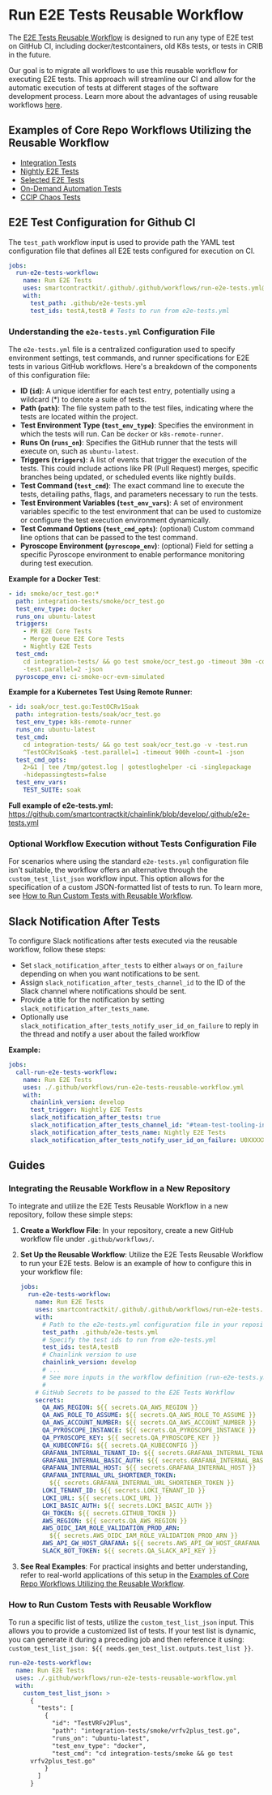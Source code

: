 # Run E2E Tests Reusable Workflow

The [E2E Tests Reusable Workflow](./run-e2e-tests.yml) is designed to run any
type of E2E test on GitHub CI, including docker/testcontainers, old K8s tests,
or tests in CRIB in the future.

Our goal is to migrate all workflows to use this reusable workflow for executing
E2E tests. This approach will streamline our CI and allow for the automatic
execution of tests at different stages of the software development process.
Learn more about the advantages of using reusable workflows
[here](https://smartcontract-it.atlassian.net/wiki/spaces/TT/pages/815497220/CI+Workflows+for+E2E+Tests).

## Examples of Core Repo Workflows Utilizing the Reusable Workflow

- [Integration Tests](https://github.com/smartcontractkit/chainlink/blob/develop/.github/workflows/integration-tests.yml)
- [Nightly E2E Tests](https://github.com/smartcontractkit/chainlink/blob/develop/.github/workflows/run-nightly-e2e-tests.yml)
- [Selected E2E Tests](https://github.com/smartcontractkit/chainlink/blob/develop/.github/workflows/run-selected-e2e-tests.yml)
- [On-Demand Automation Tests](https://github.com/smartcontractkit/chainlink/blob/develop/.github/workflows/automation-ondemand-tests.yml)
- [CCIP Chaos Tests](https://github.com/smartcontractkit/chainlink/blob/develop/.github/workflows/ccip-chaos-tests.yml)

## E2E Test Configuration for Github CI

The `test_path` workflow input is used to provide path the YAML test
configuration file that defines all E2E tests configured for execution on CI.

```yml
jobs:
  run-e2e-tests-workflow:
    name: Run E2E Tests
    uses: smartcontractkit/.github/.github/workflows/run-e2e-tests.yml@aad83f232743646faa35f5ac03ee3829148d37ce
    with:
      test_path: .github/e2e-tests.yml
      test_ids: testA,testB # Tests to run from e2e-tests.yml
```

### Understanding the `e2e-tests.yml` Configuration File

The `e2e-tests.yml` file is a centralized configuration used to specify
environment settings, test commands, and runner specifications for E2E tests in
various GitHub workflows. Here's a breakdown of the components of this
configuration file:

- **ID (`id`)**: A unique identifier for each test entry, potentially using a
  wildcard (\*) to denote a suite of tests.
- **Path (`path`)**: The file system path to the test files, indicating where
  the tests are located within the project.
- **Test Environment Type (`test_env_type`)**: Specifies the environment in
  which the tests will run. Can be `docker` or `k8s-remote-runner`.
- **Runs On (`runs_on`)**: Specifies the GitHub runner that the tests will
  execute on, such as `ubuntu-latest`.
- **Triggers (`triggers`)**: A list of events that trigger the execution of the
  tests. This could include actions like PR (Pull Request) merges, specific
  branches being updated, or scheduled events like nightly builds.
- **Test Command (`test_cmd`)**: The exact command line to execute the tests,
  detailing paths, flags, and parameters necessary to run the tests.
- **Test Environment Variables (`test_env_vars`)**: A set of environment
  variables specific to the test environment that can be used to customize or
  configure the test execution environment dynamically.
- **Test Command Options (`test_cmd_opts`)**: (optional) Custom command line
  options that can be passed to the test command.
- **Pyroscope Environment (`pyroscope_env`)**: (optional) Field for setting a
  specific Pyroscope environment to enable performance monitoring during test
  execution.

**Example for a Docker Test**:

```yml
- id: smoke/ocr_test.go:*
  path: integration-tests/smoke/ocr_test.go
  test_env_type: docker
  runs_on: ubuntu-latest
  triggers:
    - PR E2E Core Tests
    - Merge Queue E2E Core Tests
    - Nightly E2E Tests
  test_cmd:
    cd integration-tests/ && go test smoke/ocr_test.go -timeout 30m -count=1
    -test.parallel=2 -json
  pyroscope_env: ci-smoke-ocr-evm-simulated
```

**Example for a Kubernetes Test Using Remote Runner**:

```yml
- id: soak/ocr_test.go:TestOCRv1Soak
  path: integration-tests/soak/ocr_test.go
  test_env_type: k8s-remote-runner
  runs_on: ubuntu-latest
  test_cmd:
    cd integration-tests/ && go test soak/ocr_test.go -v -test.run
    ^TestOCRv1Soak$ -test.parallel=1 -timeout 900h -count=1 -json
  test_cmd_opts:
    2>&1 | tee /tmp/gotest.log | gotestloghelper -ci -singlepackage
    -hidepassingtests=false
  test_env_vars:
    TEST_SUITE: soak
```

**Full example of e2e-tests.yml:**
https://github.com/smartcontractkit/chainlink/blob/develop/.github/e2e-tests.yml

### Optional Workflow Execution without Tests Configuration File

For scenarios where using the standard `e2e-tests.yml` configuration file isn't
suitable, the workflow offers an alternative through the `custom_test_list_json`
workflow input. This option allows for the specification of a custom
JSON-formatted list of tests to run. To learn more, see
[How to Run Custom Tests with Reusable Workflow](https://github.com/smartcontractkit/.github/blob/main/.github/workflows/README.md#how-to-run-custom-tests-with-reusable-workflow).

## Slack Notification After Tests

To configure Slack notifications after tests executed via the reusable workflow,
follow these steps:

- Set `slack_notification_after_tests` to either `always` or `on_failure`
  depending on when you want notifications to be sent.
- Assign `slack_notification_after_tests_channel_id` to the ID of the Slack
  channel where notifications should be sent.
- Provide a title for the notification by setting
  `slack_notification_after_tests_name`.
- Optionally use `slack_notification_after_tests_notify_user_id_on_failure` to
  reply in the thread and notify a user about the failed workflow

**Example:**

```yml
jobs:
  call-run-e2e-tests-workflow:
    name: Run E2E Tests
    uses: ./.github/workflows/run-e2e-tests-reusable-workflow.yml
    with:
      chainlink_version: develop
      test_trigger: Nightly E2E Tests
      slack_notification_after_tests: true
      slack_notification_after_tests_channel_id: "#team-test-tooling-internal"
      slack_notification_after_tests_name: Nightly E2E Tests
      slack_notification_after_tests_notify_user_id_on_failure: U0XXXXXXX
```

## Guides

### Integrating the Reusable Workflow in a New Repository

To integrate and utilize the E2E Tests Reusable Workflow in a new repository,
follow these simple steps:

1. **Create a Workflow File**: In your repository, create a new GitHub workflow
   file under `.github/workflows/`.
2. **Set Up the Reusable Workflow**: Utilize the E2E Tests Reusable Workflow to
   run your E2E tests. Below is an example of how to configure this in your
   workflow file:

   ```yml
   jobs:
     run-e2e-tests-workflow:
       name: Run E2E Tests
       uses: smartcontractkit/.github/.github/workflows/run-e2e-tests.yml@aad83f232743646faa35f5ac03ee3829148d37ce
       with:
         # Path to the e2e-tests.yml configuration file in your repository
         test_path: .github/e2e-tests.yml
         # Specify the test ids to run from e2e-tests.yml
         test_ids: testA,testB
         # Chainlink version to use
         chainlink_version: develop
         # ...
         # See more inputs in the workflow definition (run-e2e-tests.yml)
         #
       # GitHub Secrets to be passed to the E2E Tests Workflow
       secrets:
         QA_AWS_REGION: ${{ secrets.QA_AWS_REGION }}
         QA_AWS_ROLE_TO_ASSUME: ${{ secrets.QA_AWS_ROLE_TO_ASSUME }}
         QA_AWS_ACCOUNT_NUMBER: ${{ secrets.QA_AWS_ACCOUNT_NUMBER }}
         QA_PYROSCOPE_INSTANCE: ${{ secrets.QA_PYROSCOPE_INSTANCE }}
         QA_PYROSCOPE_KEY: ${{ secrets.QA_PYROSCOPE_KEY }}
         QA_KUBECONFIG: ${{ secrets.QA_KUBECONFIG }}
         GRAFANA_INTERNAL_TENANT_ID: ${{ secrets.GRAFANA_INTERNAL_TENANT_ID }}
         GRAFANA_INTERNAL_BASIC_AUTH: ${{ secrets.GRAFANA_INTERNAL_BASIC_AUTH }}
         GRAFANA_INTERNAL_HOST: ${{ secrets.GRAFANA_INTERNAL_HOST }}
         GRAFANA_INTERNAL_URL_SHORTENER_TOKEN:
           ${{ secrets.GRAFANA_INTERNAL_URL_SHORTENER_TOKEN }}
         LOKI_TENANT_ID: ${{ secrets.LOKI_TENANT_ID }}
         LOKI_URL: ${{ secrets.LOKI_URL }}
         LOKI_BASIC_AUTH: ${{ secrets.LOKI_BASIC_AUTH }}
         GH_TOKEN: ${{ secrets.GITHUB_TOKEN }}
         AWS_REGION: ${{ secrets.QA_AWS_REGION }}
         AWS_OIDC_IAM_ROLE_VALIDATION_PROD_ARN:
           ${{ secrets.AWS_OIDC_IAM_ROLE_VALIDATION_PROD_ARN }}
         AWS_API_GW_HOST_GRAFANA: ${{ secrets.AWS_API_GW_HOST_GRAFANA }}
         SLACK_BOT_TOKEN: ${{ secrets.QA_SLACK_API_KEY }}
   ```

3. **See Real Examples**: For practical insights and better understanding, refer
   to real-world applications of this setup in the
   [Examples of Core Repo Workflows Utilizing the Reusable Workflow](https://github.com/smartcontractkit/.github/blob/main/.github/workflows/README.md#examples-of-core-repo-workflows-utilizing-the-reusable-workflow).

### How to Run Custom Tests with Reusable Workflow

To run a specific list of tests, utilize the `custom_test_list_json` input. This
allows you to provide a customized list of tests. If your test list is dynamic,
you can generate it during a preceding job and then reference it using:
`custom_test_list_json: ${{ needs.gen_test_list.outputs.test_list }}`.

```yml
run-e2e-tests-workflow:
  name: Run E2E Tests
  uses: ./.github/workflows/run-e2e-tests-reusable-workflow.yml
  with:
    custom_test_list_json: >
      {
        "tests": [
          {
            "id": "TestVRFv2Plus",
            "path": "integration-tests/smoke/vrfv2plus_test.go",
            "runs_on": "ubuntu-latest",
            "test_env_type": "docker",
            "test_cmd": "cd integration-tests/smoke && go test
      vrfv2plus_test.go"
          }
        ]
      }
```

